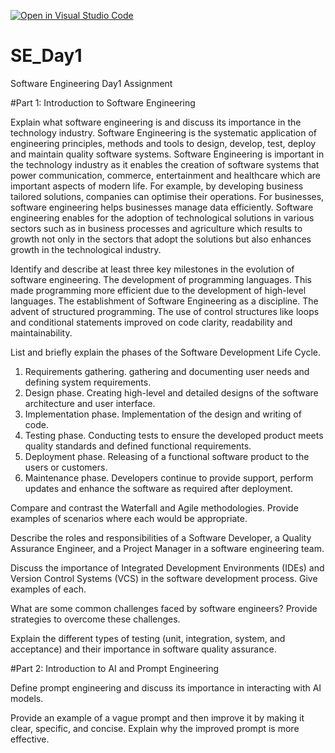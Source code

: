 [![Open in Visual Studio Code](https://classroom.github.com/assets/open-in-vscode-2e0aaae1b6195c2367325f4f02e2d04e9abb55f0b24a779b69b11b9e10269abc.svg)](https://classroom.github.com/online_ide?assignment_repo_id=18416822&assignment_repo_type=AssignmentRepo)
# SE_Day1
Software Engineering Day1 Assignment

#Part 1: Introduction to Software Engineering

Explain what software engineering is and discuss its importance in the technology industry.
Software Engineering is the systematic application of engineering principles, methods and tools to design, develop, test, deploy and maintain quality software systems.
Software Engineering is important in the technology industry as it enables the creation of software systems that power communication, commerce, entertainment and healthcare which are important aspects of modern life.
For example, by developing business tailored solutions, companies can optimise their operations. For businesses, software engineering helps businesses manage data efficiently. Software engineering enables for the adoption of technological solutions in various sectors such as in business processes and agriculture which results to growth not only in the sectors that adopt the solutions but also enhances growth in the technological industry.

Identify and describe at least three key milestones in the evolution of software engineering.
The development of programming languages. This made programming more efficient due to the development of high-level languages. 
The establishment of Software Engineering as a discipline. 
The advent of structured programming. The use of control structures like loops and conditional statements improved on code clarity, readability and maintainability.

List and briefly explain the phases of the Software Development Life Cycle.
1. Requirements gathering. gathering and documenting user needs and defining system requirements.
2. Design phase. Creating high-level and detailed designs of the software architecture and user interface.
3. Implementation phase. Implementation of the design and writing of code.
4. Testing phase. Conducting tests to ensure the developed product meets quality standards and defined functional requirements.
5. Deployment phase. Releasing of a functional software product to the users or customers.
6. Maintenance phase. Developers continue to provide support, perform updates and enhance the software as required after deployment.

Compare and contrast the Waterfall and Agile methodologies. Provide examples of scenarios where each would be appropriate.


Describe the roles and responsibilities of a Software Developer, a Quality Assurance Engineer, and a Project Manager in a software engineering team.


Discuss the importance of Integrated Development Environments (IDEs) and Version Control Systems (VCS) in the software development process. Give examples of each.


What are some common challenges faced by software engineers? Provide strategies to overcome these challenges.


Explain the different types of testing (unit, integration, system, and acceptance) and their importance in software quality assurance.


#Part 2: Introduction to AI and Prompt Engineering


Define prompt engineering and discuss its importance in interacting with AI models.


Provide an example of a vague prompt and then improve it by making it clear, specific, and concise. Explain why the improved prompt is more effective.
